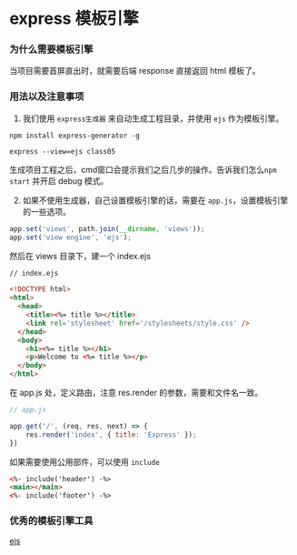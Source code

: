 # express 模板引擎

### 为什么需要模板引擎

当项目需要首屏直出时，就需要后端 response 直接返回 html 模板了。

### 用法以及注意事项

1. 我们使用 `express生成器` 来自动生成工程目录，并使用 `ejs` 作为模板引擎。

``` shell
npm install express-generator -g

express --view=ejs class05
```

生成项目工程之后，cmd窗口会提示我们之后几步的操作。告诉我们怎么`npm start` 并开启 debug 模式。

2. 如果不使用生成器，自己设置模板引擎的话，需要在 `app.js`，设置模板引擎的一些选项。
``` javascript
app.set('views', path.join(__dirname, 'views'));
app.set('view engine', 'ejs');
```
然后在 views 目录下，建一个 index.ejs 
``` html
// index.ejs

<!DOCTYPE html>
<html>
  <head>
    <title><%= title %></title>
    <link rel='stylesheet' href='/stylesheets/style.css' />
  </head>
  <body>
    <h1><%= title %></h1>
    <p>Welcome to <%= title %></p>
  </body>
</html>
```
在 app.js 处，定义路由，注意 res.render 的参数，需要和文件名一致。
``` javascript
// app.js

app.get('/', (req, res, next) => {
    res.render('index', { title: 'Express' });
})
```

如果需要使用公用部件，可以使用 `include`
``` html
<%- include('header') -%>
<main></main>
<%- include('footer') -%>
```

### 优秀的模板引擎工具

[ejs](https://github.com/mde/ejs)



